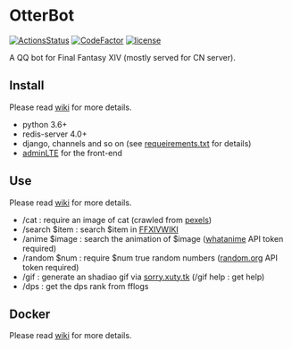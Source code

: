 # OtterBot

[![ActionsStatus](https://github.com/Bluefissure/OtterBot/workflows/Python%203.6/badge.svg)](https://github.com/Bluefissure/OtterBot/actions?query=workflow%3A%22Python+3.6%22) [![CodeFactor](https://www.codefactor.io/repository/github/bluefissure/otterbot/badge/master)](https://www.codefactor.io/repository/github/bluefissure/otterbot/overview/master) [![license](https://img.shields.io/badge/license-GPL-blue.svg)](https://github.com/Bluefissure/OtterBot/blob/master/LICENSE)

A QQ bot for Final Fantasy XIV (mostly served for CN server).

## Install

Please read [wiki](https://github.com/Bluefissure/OtterBot/wiki/%E5%BC%80%E5%8F%91%E6%96%87%E6%A1%A3) for more details.

- python 3.6+
- redis-server 4.0+
- django, channels and so on (see [requeirements.txt](https://github.com/Bluefissure/OtterBot/blob/master/requirements.txt) for details)
- [adminLTE](https://github.com/almasaeed2010/AdminLTE) for the front-end

## Use

Please read [wiki](https://github.com/Bluefissure/OtterBot/wiki/%E4%BD%BF%E7%94%A8%E6%96%87%E6%A1%A3) for more details.

- /cat : require an image of cat (crawled from [pexels](https://www.pexels.com/search/cat))
- /search $item : search $item in [FFXIVWIKI](https://ff14.huijiwiki.com/)
- /anime $image : search the animation of $image ([whatanime](https://whatanime.ga/) API token required)
- /random $num : require $num true random numbers  ([random.org](https://www.random.org/) API token required)
- /gif : generate an shadiao gif via [sorry.xuty.tk](https://sorry.xuty.tk/) (/gif help : get help)
- /dps : get the dps rank from fflogs

## Docker

Please read [wiki](https://github.com/Bluefissure/OtterBot/wiki/OtterBot-Docker) for more details.